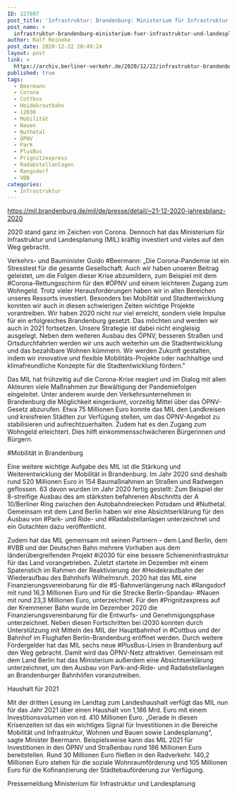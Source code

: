 ```yaml
---
ID: 127697
post_title: 'Infrastruktur: Brandenburg: Ministerium für Infrastruktur und Landesplanung zieht Bilanz, aus MIL'
post_name: >
  infrastruktur-brandenburg-ministerium-fuer-infrastruktur-und-landesplanung-zieht-bilanz-aus-mil
author: Ralf Reineke
post_date: 2020-12-22 20:49:24
layout: post
link: >
  https://archiv.berliner-verkehr.de/2020/12/22/infrastruktur-brandenburg-ministerium-fuer-infrastruktur-und-landesplanung-zieht-bilanz-aus-mil/
published: true
tags:
  - Beermann
  - Corona
  - Cottbus
  - Heidekrautbahn
  - i2030
  - Mobilität
  - Nauen
  - Nuthetal
  - ÖPNV
  - Park
  - PlusBus
  - Prignitzexpress
  - Radabstellanlagen
  - Rangsdorf
  - VBB
categories:
  - Infrastruktur
---
```

https://mil.brandenburg.de/mil/de/presse/detail/~21-12-2020-jahresbilanz-2020

2020 stand ganz im Zeichen von Corona. Dennoch hat das Ministerium für Infrastruktur und Landesplanung (MIL) kräftig investiert und vieles auf den Weg gebracht.

Verkehrs- und Bauminister Guido #Beermann: „Die Corona-Pandemie ist ein Stresstest für die gesamte Gesellschaft. Auch wir haben unseren Beitrag geleistet, um die Folgen dieser Krise abzumildern, zum Beispiel mit dem #Corona-Rettungsschirm für den #ÖPNV und einem leichteren Zugang zum Wohngeld. Trotz vieler Herausforderungen haben wir in allen Bereichen unseres Ressorts investiert. Besonders bei Mobilität und Stadtentwicklung konnten wir auch in diesen schwierigen Zeiten wichtige Projekte vorantreiben. Wir haben 2020 nicht nur viel erreicht, sondern viele Impulse für ein erfolgreiches Brandenburg gesetzt. Das möchten und werden wir auch in 2021 fortsetzen. Unsere Strategie ist dabei nicht eingleisig ausgelegt. Neben dem weiteren Ausbau des ÖPNV, besseren Straßen und Ortsdurchfahrten werden wir uns auch weiterhin um die Stadtentwicklung und das bezahlbare Wohnen kümmern. Wir werden Zukunft gestalten, indem wir innovative und flexible Mobilitäts-Projekte oder nachhaltige und klimafreundliche Konzepte für die Stadtentwicklung fördern."

Das MIL hat frühzeitig auf die Corona-Krise reagiert und im Dialog mit allen Akteuren viele Maßnahmen zur Bewältigung der Pandemiefolgen eingeleitet. Unter anderem wurde den Verkehrsunternehmen in Brandenburg die Möglichkeit eingeräumt, vorzeitig Mittel über das ÖPNV-Gesetz abzurufen. Etwa 75 Millionen Euro konnte das MIL den Landkreisen und kreisfreien Städten zur Verfügung stellen, um das ÖPNV-Angebot zu stabilisieren und aufrechtzuerhalten. Zudem hat es den Zugang zum Wohngeld erleichtert. Dies hilft einkommensschwächeren Bürgerinnen und Bürgern.

#Mobilität in Brandenburg

Eine weitere wichtige Aufgabe des MIL ist die Stärkung und Weiterentwicklung der Mobilität in Brandenburg. Im Jahr 2020 sind deshalb rund 520 Millionen Euro in 154 Baumaßnahmen an Straßen und Radwegen geflossen. 63 davon wurden im Jahr 2020 fertig gestellt: Zum Beispiel der 8-streifige Ausbau des am stärksten befahrenen Abschnitts der A 10/Berliner Ring zwischen den Autobahndreiecken Potsdam und #Nuthetal. Gemeinsam mit dem Land Berlin haben wir eine Absichtserklärung für den Ausbau von #Park- und Ride- und #Radabstellanlagen unterzeichnet und ein Gutachten dazu veröffentlicht.

Zudem hat das MIL gemeinsam mit seinen Partnern – dem Land Berlin, dem #VBB und der Deutschen Bahn mehrere Vorhaben aus dem länderübergreifenden Projekt #i2030 für eine bessere Schieneninfrastruktur für das Land vorangetrieben. Zuletzt startete im Dezember mit einem Spatenstich im Rahmen der Reaktivierung der #Heidekrautbahn der Wiederaufbau des Bahnhofs Wilhelmsruh. 2020 hat das MIL eine Finanzierungsvereinbarung für die #S-Bahnverlängerung nach #Rangsdorf mit rund 16,3 Millionen Euro und für die Strecke Berlin-Spandau- #Nauen mit rund 23,3 Millionen Euro, unterzeichnet. Für den #Prignitzexpress auf der Kremmener Bahn wurde im Dezember 2020 die Finanzierungsvereinbarung für die Entwurfs- und Genehmigungsphase unterzeichnet. Neben diesen Fortschritten bei i2030 konnten durch Unterstützung mit Mitteln des MIL der Hauptbahnhof in #Cottbus und der Bahnhof im Flughafen Berlin-Brandenburg eröffnet werden. Durch weitere Fördergelder hat das MIL sechs neue #PlusBus-Linien in Brandenburg auf den Weg gebracht. Damit wird das ÖPNV-Netz attraktiver. Gemeinsam mit dem Land Berlin hat das Ministerium außerdem eine Absichtserklärung unterzeichnet, um den Ausbau von Park-and-Ride- und Radabstellanlagen an Brandenburger Bahnhöfen voranzutreiben.

Haushalt für 2021

Mit der dritten Lesung im Landtag zum Landeshaushalt verfügt das MIL nun für das Jahr 2021 über einen Haushalt von 1,186 Mrd. Euro mit einem Investitionsvolumen von rd. 410 Millionen Euro. „Gerade in diesen Krisenzeiten ist das ein wichtiges Signal für Investitionen in die Bereiche Mobilität und Infrastruktur, Wohnen und Bauen sowie Landesplanung“, sagte Minister Beermann. Beispielsweise kann das MIL 2021 für Investitionen in den ÖPNV und Straßenbau rund 186 Millionen Euro bereitstellen. Rund 30 Millionen Euro fließen in den Radverkehr. 140,2 Millionen Euro stehen für die soziale Wohnraumförderung und 105 Millionen Euro für die Kofinanzierung der Städtebauförderung zur Verfügung.

Pressemeldung Ministerium für Infrastruktur und Landesplanung